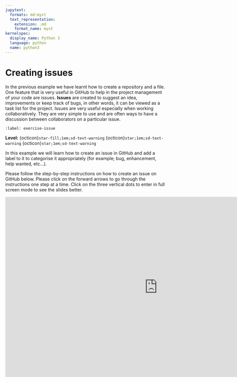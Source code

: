 ```yaml
---
jupytext:
  formats: md:myst
  text_representation:
    extension: .md
    format_name: myst
kernelspec:
  display_name: Python 3
  language: python
  name: python3
---
```


# Creating issues

In the previous example we have learnt how to create a repository and a file. One feature that is very useful in GitHub
to help in the project management of your code are issues. **Issues** are created to suggest an idea, improvements or
keep track of bugs, in other words, it can be viewed as a task list for the project. Issues are very useful especially
when working collaboratively. They are very simple to use and are often ways to have a discussion between collaborators
on a particular issue.

```{exercise-start} Creating an issue
:label: exercise-issue
```
**Level:** {octicon}`star-fill;1em;sd-text-warning` {octicon}`star;1em;sd-text-warning` {octicon}`star;1em;sd-text-warning`

In this example we will learn how to create an issue in GitHub and add a label to it to categorise it appropriately (for example;
bug, enhancement, help wanted, etc...).

Please follow the step-by-step instructions on how to create an issue on GitHub below.  Please click on the forward arrows to go through the
instructions one step at a time. Click on the three vertical dots to enter in full screen mode to see the slides better.

<div class="container"> 
  <iframe class="responsive-iframe" src="https://docs.google.com/presentation/d/1V_CfofrUzIzzCLkA54sittb9hhk_3zUHTW4BMBDaFIY/embed?start=false&loop=false&delayms=3000" frameborder="0" width="960" height="569" allowfullscreen="true" mozallowfullscreen="true" webkitallowfullscreen="true"></iframe>
</div>

```{exercise-end}
```
